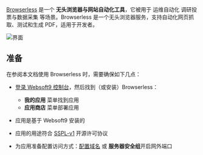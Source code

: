 [Browserless](https://www.browserless.io/) 是一个 **无头浏览器与网站自动化工具**，它被用于 运维自动化 调研投票与数据采集  等场景。Browserless 是一个无头浏览器服务，支持自动化网页抓取、测试和生成 PDF，适用于开发者。


![界面](https://libs.websoft9.com/Websoft9/DocsPicture/zh/browserless/browserless-gui-websoft9.png)


## 准备

在参阅本文档使用 Browserless 时，需要确保如下几点：

- [登录 Websoft9 控制台](./login-console)，然后找到（或安装）Browserless：
  - **我的应用** 菜单找到应用 
  - **应用商店** 菜单部署应用

- 应用是基于 Websoft9 安装的


- 应用的用途符合 [SSPL-v1](https://www.mongodb.com/licensing/server-side-public-license) 开源许可协议


- 为应用准备配置访问方式：[配置域名](./domain-set) 或 **服务器安全组**开启网外端口